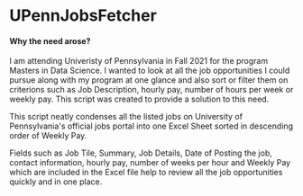 # UPennJobsFetcher
#### Why the need arose? 


I am attending Univeristy of Pennsylvania in Fall 2021 for the program Masters in Data Science. 
I wanted to look at all the job opportunities I could pursue along with my program at one glance and also sort or filter them on criterions such as Job Description, hourly pay, number of hours per week or weekly pay.
This script was created to provide a solution to this need.

This script neatly condenses all the listed jobs on University of Pennsylvania's official jobs portal into one Excel Sheet sorted in descending order of Weekly Pay. 

Fields such as Job Tile, Summary, Job Details, Date of Posting the job, contact information, hourly pay, number of weeks per hour and Weekly Pay which are included in the Excel file help to review all the job opportunities quickly and in one place.

